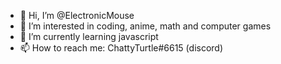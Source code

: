 - 👋 Hi, I’m @ElectronicMouse
- 👀 I’m interested in coding, anime, math and computer games
- 🌱 I’m currently learning javascript
- 📫 How to reach me: ChattyTurtle#6615 (discord)

<!---
ElectronicMouse/ElectronicMouse is a ✨ special ✨ repository because its `README.md` (this file) appears on your GitHub profile.
You can click the Preview link to take a look at your changes.
--->

